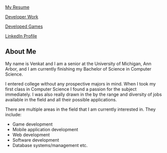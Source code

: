 [My Resume](https://venkatvv.github.io/Venkat_Veerappan_Resume.pdf)


[Developer Work](https://github.com/venkatvv/venkatvv.github.io/blob/master/developed_games.md)


[Developed Games](https://venkatvv.github.io/developed_games)


[LinkedIn Profile](https://www.linkedin.com/in/venkat-veerappan-065404137)


## About Me
My name is Venkat and I am a senior at the University of Michigan,
Ann Arbor, and I am currently finishing my Bachelor of Science in Computer Science.

I entered college without any prospective majors in mind. When I took my first class in Computer Science I found a passion for the subject immediately. I was also really drawn in the by the range and diversity of jobs available in the field and all their possible applications.  

There are multiple areas in the field that I am currently interested in. They include:

- Game development
- Mobile application development
- Web development
- Software development
- Database systems/management etc.